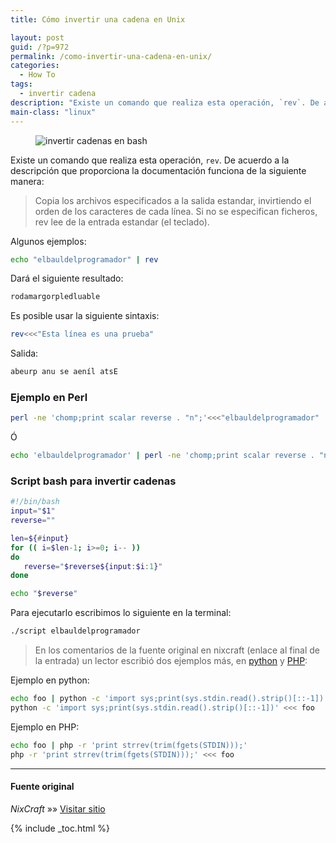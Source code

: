 ```yaml
---
title: Cómo invertir una cadena en Unix

layout: post
guid: /?p=972
permalink: /como-invertir-una-cadena-en-unix/
categories:
  - How To
tags:
  - invertir cadena
description: "Existe un comando que realiza esta operación, `rev`. De acuerdo a la descripción que proporciona la documentación funciona de la siguiente manera"
main-class: "linux"
---
```


<figure>
  <img alt="invertir cadenas en bash" src="https://lh4.googleusercontent.com/-vUNPZhd87O8/TROpDAE42nI/AAAAAAAAAN8/Gfmk5XMAcsg/s128/sh.png" title="Shell Bash" class="alignleft"  />
</figure>

Existe un comando que realiza esta operación, `rev`. De acuerdo a la descripción que proporciona la documentación funciona de la siguiente manera:

> Copia los archivos especificados a la salida estandar, invirtiendo el orden de los caracteres de cada línea. Si no se especifican ficheros, rev lee de la entrada estandar (el teclado).

Algunos ejemplos:  

<!--ad-->

```bash
echo "elbauldelprogramador" | rev

```

Dará el siguiente resultado:

```bash
rodamargorpledluable

```

Es posible usar la siguiente sintaxis:

```bash
rev<<<"Esta línea es una prueba"

```

Salida:

```bash
abeurp anu se aeníl atsE

```

### Ejemplo en Perl

```bash
perl -ne 'chomp;print scalar reverse . "n";'<<<"elbauldelprogramador"

```

Ó

```bash
echo 'elbauldelprogramador' | perl -ne 'chomp;print scalar reverse . "n";'

```

### Script bash para invertir cadenas

```bash
#!/bin/bash
input="$1"
reverse=""

len=${#input}
for (( i=$len-1; i>=0; i-- ))
do
   reverse="$reverse${input:$i:1}"
done

echo "$reverse"

```

Para ejecutarlo escribimos lo siguiente en la terminal:

```bash
./script elbauldelprogramador

```

> En los comentarios de la fuente original en nixcraft (enlace al final de la entrada) un lector escribió dos ejemplos más, en [python][2] y [PHP][3]:

Ejemplo en python:

```bash
echo foo | python -c 'import sys;print(sys.stdin.read().strip()[::-1])'
python -c 'import sys;print(sys.stdin.read().strip()[::-1])' <<< foo

```

Ejemplo en PHP:

```bash
echo foo | php -r 'print strrev(trim(fgets(STDIN)));'
php -r 'print strrev(trim(fgets(STDIN)));' <<< foo

```

* * *

#### Fuente original

*NixCraft* »» <a href="http://www.cyberciti.biz/faq/how-to-reverse-string-in-unix-shell-script/" target="_blank">Visitar sitio</a>

 [2]: /python/
 [3]: /php/

{% include _toc.html %}
